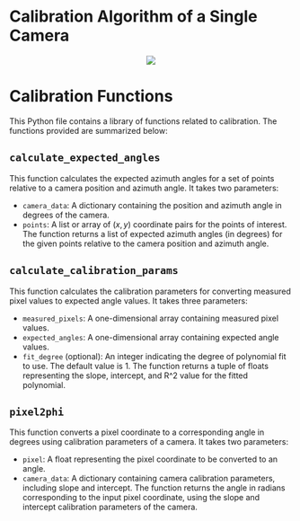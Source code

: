 # Calibration Algorithm of a Single Camera

<p align="center">
  <img src="https://github.com/theguyben/VISTRKR/assets/64026118/08642094-e6b2-4802-8a24-e8f62201b5f7" />
</p>

# Calibration Functions
This Python file contains a library of functions related to calibration. The functions provided are summarized below:

## `calculate_expected_angles`
This function calculates the expected azimuth angles for a set of points relative to a camera position and azimuth angle. It takes two parameters:
- `camera_data`: A dictionary containing the position and azimuth angle in degrees of the camera.
- `points`: A list or array of $(x, y)$ coordinate pairs for the points of interest.
The function returns a list of expected azimuth angles (in degrees) for the given points relative to the camera position and azimuth angle.

## `calculate_calibration_params`
This function calculates the calibration parameters for converting measured pixel values to expected angle values. It takes three parameters:
- `measured_pixels`: A one-dimensional array containing measured pixel values.
- `expected_angles`: A one-dimensional array containing expected angle values.
- `fit_degree` (optional): An integer indicating the degree of polynomial fit to use. The default value is 1.
The function returns a tuple of floats representing the slope, intercept, and R^2 value for the fitted polynomial.

## `pixel2phi`
This function converts a pixel coordinate to a corresponding angle in degrees using calibration parameters of a camera. It takes two parameters:
- `pixel`: A float representing the pixel coordinate to be converted to an angle.
- `camera_data`: A dictionary containing camera calibration parameters, including slope and intercept.
The function returns the angle in radians corresponding to the input pixel coordinate, using the slope and intercept calibration parameters of the camera.
